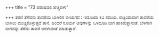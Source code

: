 +++
title = "73 ಹರುಷದಲಿ ಹೆಚ್ಚಿದಳು"

+++
ತರಣಿ ತೆಗೆದನು ತಾವರೆಯ ಬಾಗಿಲಿನ ಬೀಯಗವ : ಇದೊಂದು ಕವಿ ಸಮಯ. ರಾತ್ರಿಯಾದಾಗ ತಾವರೆಯ ಬಾಗಿಲು ಮುಚ್ಚಿಕೊಳ್ಳುತ್ತದೆ ತಾನೆ. ಅಂದರೆ ಸೂರ್ಯ ಅವುಗಳನ್ನು ಒಳದೂಡಿ ಬೀಗ ಹಾಕಿರುತ್ತಾನಂತೆ. ಬೆಳಗಾಗ ಬೀಗವನ್ನು ತೆರೆದು ತಾವರೆ ಅರಳುವಂತೆ ಮಾಡುತ್ತಾನೆ.